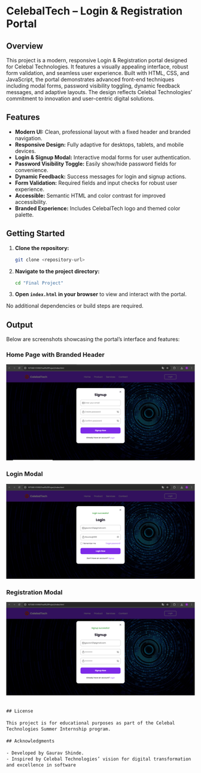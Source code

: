 # CelebalTech – Login & Registration Portal

## Overview

This project is a modern, responsive Login & Registration portal designed for Celebal Technologies. It features a visually appealing interface, robust form validation, and seamless user experience. Built with HTML, CSS, and JavaScript, the portal demonstrates advanced front-end techniques including modal forms, password visibility toggling, dynamic feedback messages, and adaptive layouts. The design reflects Celebal Technologies’ commitment to innovation and user-centric digital solutions.

## Features

- **Modern UI:** Clean, professional layout with a fixed header and branded navigation.
- **Responsive Design:** Fully adaptive for desktops, tablets, and mobile devices.
- **Login & Signup Modal:** Interactive modal forms for user authentication.
- **Password Visibility Toggle:** Easily show/hide password fields for convenience.
- **Dynamic Feedback:** Success messages for login and signup actions.
- **Form Validation:** Required fields and input checks for robust user experience.
- **Accessible:** Semantic HTML and color contrast for improved accessibility.
- **Branded Experience:** Includes CelebalTech logo and themed color palette.

## Getting Started

1. **Clone the repository:**
    ```bash
    git clone <repository-url>
    ```
2. **Navigate to the project directory:**
    ```bash
    cd "Final Project"
    ```
3. **Open `index.html` in your browser** to view and interact with the portal.

No additional dependencies or build steps are required.

## Output

Below are screenshots showcasing the portal’s interface and features:

### Home Page with Branded Header

![CelebalTech Header](output_1.png)

### Login Modal

![Login Modal Screenshot](output_3.png)

### Registration Modal

![Registration Modal Screenshot](output_2.png)


```

## License

This project is for educational purposes as part of the Celebal Technologies Summer Internship program.

## Acknowledgments

- Developed by Gaurav Shinde.
- Inspired by Celebal Technologies’ vision for digital transformation and excellence in software